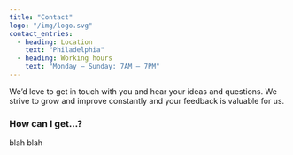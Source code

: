 ```yaml
---
title: "Contact"
logo: "/img/logo.svg"
contact_entries:
  - heading: Location
    text: "Philadelphia"
  - heading: Working hours
    text: "Monday – Sunday: 7AM – 7PM"
---
```


We’d love to get in touch with you and hear your ideas and
questions. We strive to grow and improve constantly and your feedback
is valuable for us.

<h3 class="f4 b lh-title mb2">How can I get…?</h3>

blah blah
